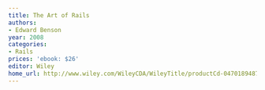 ```yaml
---
title: The Art of Rails
authors:
- Edward Benson
year: 2008
categories:
- Rails
prices: 'ebook: $26'
editor: Wiley
home_url: http://www.wiley.com/WileyCDA/WileyTitle/productCd-0470189487.html
---
```


